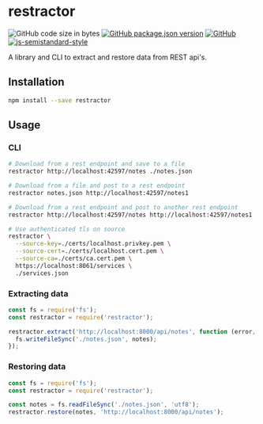 # restractor
![GitHub code size in bytes](https://img.shields.io/github/languages/code-size/markwylde/restractor?style=flat-square)
[![GitHub package.json version](https://img.shields.io/github/package-json/v/markwylde/restractor?style=flat-square)](https://github.com/markwylde/restractor/blob/master/package.json)
[![GitHub](https://img.shields.io/github/license/markwylde/restractor?style=flat-square)](https://github.com/markwylde/restractor/blob/master/LICENSE)
[![js-semistandard-style](https://img.shields.io/badge/code%20style-semistandard-brightgreen.svg?style=flat-square)](https://github.com/standard/semistandard)

A library and CLI to extract and restore data from REST api's.

## Installation
```bash
npm install --save restractor
```

## Usage
### CLI
```bash
# Download from a rest endpoint and save to a file
restractor http://localhost:42597/notes ./notes.json

# Download from a file and post to a rest endpoint
restractor notes.json http://localhost:42597/notes1

# Download from a rest endpoint and post to another rest endpoint
restractor http://localhost:42597/notes http://localhost:42597/notes1

# Use authenticated tls on source
restractor \
  --source-key=./certs/localhost.privkey.pem \
  --source-cert=./certs/localhost.cert.pem \
  --source-ca=./certs/ca.cert.pem \
  https://localhost:8061/services \
  ./services.json
```

### Extracting data
```javascript
const fs = require('fs');
const restractor = require('restractor');

restractor.extract('http://localhost:8000/api/notes', function (error, notes) {
  fs.writeFileSync('./notes.json', notes);
});
```

### Restoring data
```javascript
const fs = require('fs');
const restractor = require('restractor');

const notes = fs.readFileSync('./notes.json', 'utf8');
restractor.restore(notes, 'http://localhost:8000/api/notes');
```
